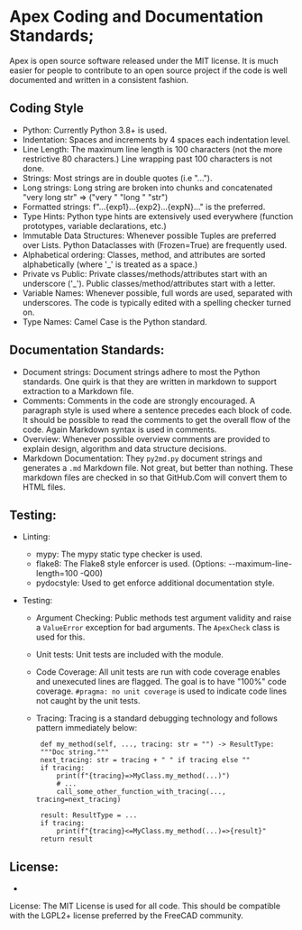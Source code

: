 # Apex Coding and Documentation Standards;

Apex is open source software released under the MIT license.
It is much easier for people to contribute to an open source project if the code
is well documented and written in a consistent fashion.

## Coding Style

* Python:
  Currently Python 3.8+ is used.
* Indentation:
  Spaces and increments by 4 spaces each indentation level.
* Line Length:
  The maximum line length is 100 characters (not the more restrictive 80 characters.)
  Line wrapping past 100 characters is not done.
* Strings:
  Most strings are in double quotes (i.e "...").
* Long strings:
  Long string are broken into chunks and concatenated "very long str" => ("very " "long " "str")
* Formatted strings:
  f"...{exp1}...{exp2}...{expN}..." is the preferred.
* Type Hints:
  Python type hints are extensively used everywhere
  (function prototypes, variable declarations, etc.)
* Immutable Data Structures:
  Whenever possible Tuples are preferred over Lists.
  Python Dataclasses with (Frozen=True) are frequently used.
* Alphabetical ordering:
  Classes, method, and attributes are sorted alphabetically (where '_' is treated as a space.)
* Private vs Public:
  Private classes/methods/attributes start with an underscore ('_').
  Public classes/method/attributes start with a letter.
* Variable Names:
  Whenever possible, full words are used, separated with underscores.
  The code is typically edited with a spelling checker turned on.
* Type Names:
  Camel Case is the Python standard.

## Documentation Standards:

* Document strings:
  Document strings adhere to most the Python standards.
  One quirk is that they are written in markdown to support extraction to a Markdown file.
* Comments:
  Comments in the code are strongly encouraged.  A paragraph style is used where
  a sentence precedes each block of code.  It should be possible to read the comments
  to get the overall flow of the code.  Again Markdown syntax is used in comments.
* Overview:
  Whenever possible overview comments are provided to explain design, algorithm and
  data structure decisions.
* Markdown Documentation:
  They `py2md.py` document strings and generates a `.md` Markdown file.
  Not great, but better than nothing.
  These markdown files are checked in so that GitHub.Com will convert them to HTML files.

## Testing:

* Linting:
  * mypy:
    The mypy static type checker is used.
  * flake8:
    The Flake8 style enforcer is used.  (Options: --maximum-line-length=100 -Q00)
  * pydocstyle:
    Used to get enforce additional documentation style.

* Testing:
  * Argument Checking:
    Public methods test argument validity and raise a `ValueError` exception for bad arguments.
    The `ApexCheck` class is used for this.
  * Unit tests:
    Unit tests are included with the module.
  * Code Coverage:
    All unit tests are run with code coverage enables and unexecuted lines are flagged.
    The goal is to have "100%" code coverage.
    `#pragma: no unit coverage` is used to indicate code lines not caught by the unit tests.
  * Tracing:
    Tracing is a standard debugging technology and follows pattern immediately below:

         def my_method(self, ..., tracing: str = "") -> ResultType:
	     """Doc string."""
	     next_tracing: str = tracing + " " if tracing else ""
	     if tracing:
	         print(f"{tracing}=>MyClass.my_method(...)")
             # ...
             call_some_other_function_with_tracing(..., tracing=next_tracing)

	     result: ResultType = ...
	     if tracing:
	         print(f"{tracing}<=MyClass.my_method(...)=>{result}"
	     return result

## License:

*
License:
  The MIT License is used for all code.
  This should be compatible with the LGPL2+ license preferred by the FreeCAD community.


